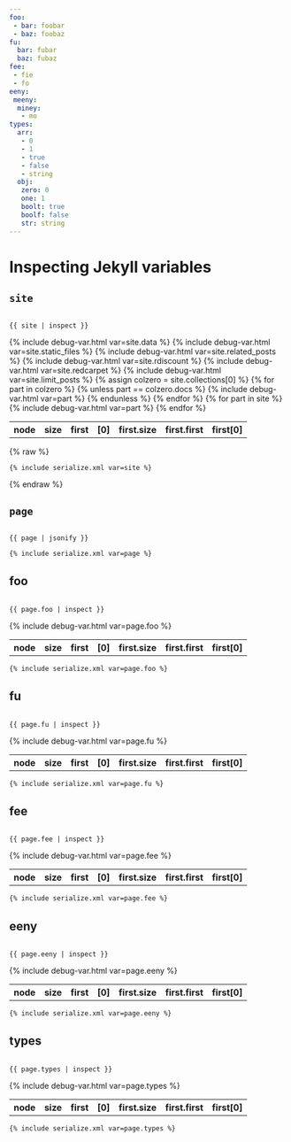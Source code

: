 ```yaml
---
foo:
 - bar: foobar
 - baz: foobaz
fu:
  bar: fubar
  baz: fubaz
fee:
 - fie
 - fo
eeny:
 meeny:
  miney:
   - mo
types:
  arr:
   - 0
   - 1
   - true
   - false
   - string
  obj:
   zero: 0
   one: 1
   boolt: true
   boolf: false
   str: string
---
```


<link rel="stylesheet" href="https://cdnjs.cloudflare.com/ajax/libs/highlight.js/11.9.0/styles/default.min.css">
<script src="https://cdnjs.cloudflare.com/ajax/libs/highlight.js/11.9.0/highlight.min.js"></script>

<!-- and it's easy to individually load additional languages -->
<script src="https://cdnjs.cloudflare.com/ajax/libs/highlight.js/11.9.0/languages/json.min.js"></script>
<script src="https://cdnjs.cloudflare.com/ajax/libs/highlight.js/11.9.0/languages/xml.min.js"></script>

<script>hljs.highlightAll();</script>

# Inspecting Jekyll variables

## `site`

<pre><code class="language-json">
{{ site | inspect }}
</code></pre>

<table>
 <tr>
  <th>node</th>
  <th>size</th>
  <th>first</th>
  <th>[0]</th>
  <th>first.size</th>
  <th>first.first</th>
  <th>first[0]</th>
 </tr>
 {% include debug-var.html var=site.data %}
 {% include debug-var.html var=site.static_files %}
 {% include debug-var.html var=site.related_posts %}
 {% include debug-var.html var=site.rdiscount %}
 {% include debug-var.html var=site.redcarpet %}
 {% include debug-var.html var=site.limit_posts %}
 {% assign colzero = site.collections[0] %}
 {% for part in colzero %}
   {% unless part == colzero.docs %}
     {% include debug-var.html var=part %}
   {% endunless %}
 {% endfor %}
 {% for part in site %}
     {% include debug-var.html var=part %}
 {% endfor %}

</table>

{% raw %}
``````xml
{% include serialize.xml var=site %}
``````
{% endraw %}

## `page`

<pre><code class="language-json">
{{ page | jsonify }}
</code></pre>

<!-- {% raw %}
<pre><code class="language-xml">
{% include serialize.xml var=page %}
</code></pre>
{% endraw %}-->
``````xml
{% include serialize.xml var=page %}
``````


## foo

<pre><code class="language-json">
{{ page.foo | inspect }}
</code></pre>

<table>
 <tr>
  <th>node</th>
  <th>size</th>
  <th>first</th>
  <th>[0]</th>
  <th>first.size</th>
  <th>first.first</th>
  <th>first[0]</th>
 </tr>
{% include debug-var.html var=page.foo %}
</table>

``````xml
{% include serialize.xml var=page.foo %}
``````

## fu
<pre><code class="language-json">
{{ page.fu | inspect }}
</code></pre>

<table>
 <tr>
  <th>node</th>
  <th>size</th>
  <th>first</th>
  <th>[0]</th>
  <th>first.size</th>
  <th>first.first</th>
  <th>first[0]</th>
 </tr>
{% include debug-var.html var=page.fu %}
</table>

``````xml
{% include serialize.xml var=page.fu %}
``````

## fee
<pre><code class="language-json">
{{ page.fee | inspect }}
</code></pre>

<table>
 <tr>
  <th>node</th>
  <th>size</th>
  <th>first</th>
  <th>[0]</th>
  <th>first.size</th>
  <th>first.first</th>
  <th>first[0]</th>
 </tr>
{% include debug-var.html var=page.fee %}
</table>

``````xml
{% include serialize.xml var=page.fee %}
``````


## eeny
<pre><code class="language-json">
{{ page.eeny | inspect }}
</code></pre>

<table>
 <tr>
  <th>node</th>
  <th>size</th>
  <th>first</th>
  <th>[0]</th>
  <th>first.size</th>
  <th>first.first</th>
  <th>first[0]</th>
 </tr>
{% include debug-var.html var=page.eeny %}
</table>

``````xml
{% include serialize.xml var=page.eeny %}
``````

## types
<pre><code class="language-json">
{{ page.types | inspect }}
</code></pre>

<table>
 <tr>
  <th>node</th>
  <th>size</th>
  <th>first</th>
  <th>[0]</th>
  <th>first.size</th>
  <th>first.first</th>
  <th>first[0]</th>
 </tr>
{% include debug-var.html var=page.types %}
</table>

``````xml
{% include serialize.xml var=page.types %}
``````
